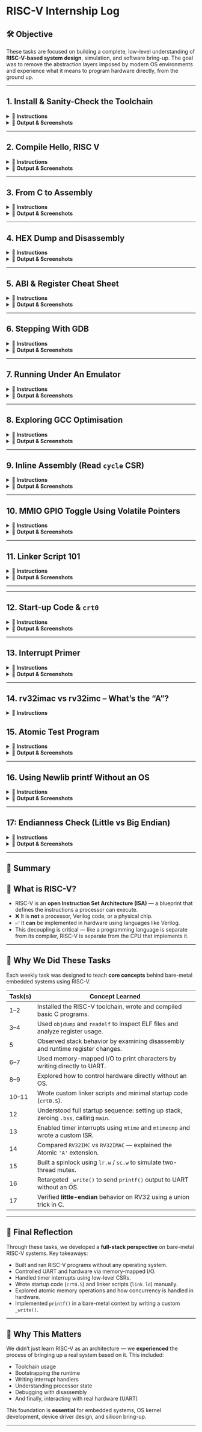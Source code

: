 # RISC-V Internship Log

## 🛠️ Objective

These tasks are focused on building a complete, low-level understanding of **RISC-V-based system design**, simulation, and software bring-up. The goal was to remove the abstraction layers imposed by modern OS environments and experience what it means to program hardware directly, from the ground up.

---

## 1. Install & Sanity-Check the Toolchain

<details>
<summary><strong>🧾 Instructions</strong></summary>

# 🛠️ RISC-V Toolchain Setup Guide (RV32IMAC)

This guide explains how to unpack the RISC-V toolchain, configure your environment, and verify that everything is working correctly.

---

## 📦 1. Unpack the Toolchain

Open a terminal and run:

```bash
tar -xvzf riscv-toolchain-rv32imac-x86_64-ubuntu.tar.gz
```

This will extract a directory, typically named `opt` or `riscv-toolchain`, containing the toolchain files.

---

## 📁 2. Locate the bin/ Directory

Navigate to the extracted directory:

```bash
cd path/to/extracted/folder/opt/riscv/bin
```

Replace `path/to/extracted/folder` with the actual path where the toolchain was extracted.

Then list the contents:

```bash
ls
```

You should see binaries like:

- `riscv32-unknown-elf-gcc`
- `riscv32-unknown-elf-objdump`
- `riscv32-unknown-elf-gdb`

---

## 🌐 3. Add Toolchain to Your PATH

### 🔹 Temporary (for current terminal session):

```bash
export PATH="$PWD:$PATH"
```

### 🔹 Permanent (recommended):

To make the change permanent:

**For Bash users:**

```bash
echo 'export PATH="/home/naren/Desktop/VSD/opt/riscv/bin:$PATH"' >> ~/.bashrc
source ~/.bashrc
```

**For Zsh users:**

```bash
echo 'export PATH="/home/naren/Desktop/VSD/opt/riscv/bin:$PATH"' >> ~/.zshrc
source ~/.zshrc
```

---

## ✅ 4. Verify Installation

Run the following commands to ensure the toolchain is working:

```bash
riscv32-unknown-elf-gcc --version
riscv32-unknown-elf-objdump --version
riscv32-unknown-elf-gdb --version
```

</details>

<details>
<summary><strong>📸 Output & Screenshots</strong></summary>

![image](https://github.com/user-attachments/assets/4b74a2c0-7e89-49ac-8640-2667047ae4f9)


</details>

---

## 2. Compile Hello, RISC V

<details>
<summary><strong>🧾 Instructions</strong></summary>

## 🖥️ Compile "Hello, RISC-V"

This section shows how to write and compile a simple RISC-V program using the `riscv32-unknown-elf-gcc` toolchain for the `rv32imc` target.



### 📄 Step 1: Create the C Source File

Create a file called `hello.c` with the following content:
````markdown



#include <stdio.h>

int main() {
    printf("Hello, RISC-V!\n");
    return 0;
}
````

---

### ⚙️ Step 2: Compile for RV32IMC

Use the following command to compile the code into a RISC-V ELF binary:

```bash
riscv32-unknown-elf-gcc -march=rv32imc -mabi=ilp32 -o hello.elf hello.c
```

---

### 🔍 Step 3: Verify the ELF File

Check that the output ELF file is for 32-bit RISC-V:

```bash
file hello.elf
```

Expected output should include:

```
ELF 32-bit LSB executable, UCB RISC-V, RVC, soft-float ABI, ...
```

This confirms that the binary was successfully compiled for the RV32IMC architecture.

---

```

```

</details>

<details>
<summary><strong>📸 Output & Screenshots</strong></summary>

![image](https://github.com/user-attachments/assets/5346adc5-d046-4273-a028-0245e8d59145)


</details>

---

## 3. From C to Assembly

<details>
<summary><strong>🧾 Instructions</strong></summary>

Here's a clean and structured **Markdown** version of your instructions with the `.s` file generation and explanation request:

---

## 🛠️ Generate Assembly and Understand Function Structure

This section explains how to generate the assembly (`.s`) file for a simple C program targeting RISC-V (`rv32imc`), and what the **function prologue** and **epilogue** mean.

---

### 📄 Step 1: Source File – `hello.c`

```c
#include <stdio.h>

int main() {
    printf("Hello, RISC-V!\n");
    return 0;
}
```

---

### ⚙️ Step 2: Generate Assembly

Use the following command to generate the assembly file (`hello.s`):

```bash
riscv32-unknown-elf-gcc -S -O0 hello.c
```

* `-S` tells GCC to output assembly instead of object code.
* `-O0` disables optimizations so you can see the raw function structure.

This creates a file named `hello.s`.

---

### 🧩 Step 3: Understand the Prologue and Epilogue

Open `hello.s` and look for lines like these inside the `main` function:

```assembly
addi    sp,sp,-16       # Allocate 16 bytes on the stack
sw      ra,12(sp)       # Save return address (ra) at offset 12
```

These lines are part of the **function prologue** — setup code that:

* Adjusts the stack pointer (`sp`)
* Saves important registers (like `ra`, the return address) to the stack

At the end of the function, you’ll see the **epilogue**:

```assembly
lw      ra,12(sp)       # Restore return address
addi    sp,sp,16        # Deallocate stack space
ret                     # Return to caller
```

These reverse the prologue steps, restoring the original state before returning.

---

</details>

<details>
<summary><strong>📸 Output & Screenshots</strong></summary>

![image](https://github.com/user-attachments/assets/43dcf14d-3a6b-4889-8f9f-d7843ac178e3)

![image](https://github.com/user-attachments/assets/b4c2522a-2f81-48d0-9e41-4e4541ebb78e)

</details>

---

## 4. HEX Dump and Disassembly

<details>
<summary><strong>🧾 Instructions</strong></summary>

---

## 🧰 Convert and Disassemble RISC-V ELF

This guide shows how to convert your compiled ELF binary into a raw hex file and disassemble it for analysis.

---

### 🔄 Step 1: Disassemble the ELF File

```bash
riscv32-unknown-elf-objdump -d hello.elf > hello.dump
```

This generates a human-readable disassembly in `hello.dump`.

---

### 🔃 Step 2: Generate Intel HEX Format

```bash
riscv32-unknown-elf-objcopy -O ihex hello.elf hello.hex
```

This converts the ELF into an Intel HEX format file (`hello.hex`), often used for flashing embedded devices.

---

### 🧐 Understanding the Disassembly Output

A line in the disassembly typically looks like this:

```
00000000 <main>:
   0:  1141        addi   sp,sp,-16
   2:  c606        sw     ra,12(sp)
   ...
```

Each column represents:

| Column           | Meaning                                                                     |
| ---------------- | --------------------------------------------------------------------------- |
| `0:`             | **Address offset** within the function (e.g., 0 bytes from start of `main`) |
| `1141`           | **Raw machine code** (hex representation of the instruction)                |
| `addi sp,sp,-16` | **Mnemonic + operands** — the actual instruction being executed             |

---

### 🧪 Example Instruction Breakdown

**Instruction:**

```
   0:  1141        addi   sp,sp,-16
```

* **Address**: `0:` → First instruction in `main`
* **Opcode**: `1141` → Binary encoding of the instruction
* **Mnemonic**: `addi` → Add Immediate
* **Operands**: `sp, sp, -16` → Subtracts 16 from the stack pointer (`sp`), creating stack space (prologue setup)

---

</details>

<details>
<summary><strong>📸 Output & Screenshots</strong></summary>

![image](https://github.com/user-attachments/assets/68b57372-a03a-4e51-bc3b-905d5b441cf4)
![image](https://github.com/user-attachments/assets/4f5b4ef1-8944-48ad-87a5-54c50389688e)
![image](https://github.com/user-attachments/assets/d25db213-1570-46ba-9777-c71ee90767de)


</details>

---

## 5. ABI & Register Cheat Sheet

<details>
<summary><strong>🧾 Instructions</strong></summary>

## 🧠 RV32 Integer Registers & Calling Convention

### 📋 Register Table

| Register | ABI Name | Description / Role                            |
| -------- | -------- | --------------------------------------------- |
| x0       | zero     | Constant 0                                    |
| x1       | ra       | Return address                                |
| x2       | sp       | Stack pointer                                 |
| x3       | gp       | Global pointer                                |
| x4       | tp       | Thread pointer                                |
| x5       | t0       | Temporary register (caller-saved)             |
| x6       | t1       | Temporary register (caller-saved)             |
| x7       | t2       | Temporary register (caller-saved)             |
| x8       | s0/fp    | Saved register / frame pointer (callee-saved) |
| x9       | s1       | Saved register (callee-saved)                 |
| x10      | a0       | Function argument / return value              |
| x11      | a1       | Function argument / return value              |
| x12      | a2       | Function argument                             |
| x13      | a3       | Function argument                             |
| x14      | a4       | Function argument                             |
| x15      | a5       | Function argument                             |
| x16      | a6       | Function argument                             |
| x17      | a7       | Function argument                             |
| x18      | s2       | Saved register (callee-saved)                 |
| x19      | s3       | Saved register (callee-saved)                 |
| x20      | s4       | Saved register (callee-saved)                 |
| x21      | s5       | Saved register (callee-saved)                 |
| x22      | s6       | Saved register (callee-saved)                 |
| x23      | s7       | Saved register (callee-saved)                 |
| x24      | s8       | Saved register (callee-saved)                 |
| x25      | s9       | Saved register (callee-saved)                 |
| x26      | s10      | Saved register (callee-saved)                 |
| x27      | s11      | Saved register (callee-saved)                 |
| x28      | t3       | Temporary register (caller-saved)             |
| x29      | t4       | Temporary register (caller-saved)             |
| x30      | t5       | Temporary register (caller-saved)             |
| x31      | t6       | Temporary register (caller-saved)             |

---

### 📚 Calling Convention Summary

* **`a0–a7`**: Used for function **arguments and return values**.
* **`s0–s11`**: **Callee-saved**: if a function uses these, it must restore them before returning.
* **`t0–t6`**: **Caller-saved**: not preserved across function calls.

</details>

<details>
<summary><strong>📸 Output & Screenshots</strong></summary>

_Add screenshots or terminal outputs here._

</details>

---

## 6. Stepping With GDB

<details>
<summary><strong>🧾 Instructions</strong></summary>

### ✅ 6. Stepping with GDB

**Command to launch GDB:**

```
riscv64-unknown-elf-gdb hello.elf`
```

**Inside GDB:**

```gdb
(gdb) target sim                # Use the built-in RISC-V simulator
(gdb) load                      # Load the ELF into simulated memory
(gdb) break main                # Set breakpoint at main()
(gdb) run                       # Start execution
(gdb) info registers            # Inspect all general-purpose registers
(gdb) disassemble               # View disassembly at current PC
(gdb) stepi                     # Step one instruction
(gdb) continue                  # Resume execution until the end
(gdb) quit                      # Exit GDB
```

**Expected Output:**

```
Breakpoint 1, main () at hello.c:4
4       printf("Hello, RISC-V!\n");
```

* `load` is essential to load your program into memory.
* If `break main` fails, use the address shown by disassembly:

  ```gdb
  (gdb) break *0x10118
  ```

</details>

<details>
<summary><strong>📸 Output & Screenshots</strong></summary>

![image](https://github.com/user-attachments/assets/cc102f63-dc88-48dd-a2fe-64da362e2ada)
![image](https://github.com/user-attachments/assets/e179c793-03d9-4ed5-a02b-ef1e9cb06d70)


</details>

---

## 7. Running Under An Emulator

<details>
<summary><strong>🧾 Instructions</strong></summary>

### ✅ Running Under an Emulator

**Minimal `hello.c` for bare-metal QEMU run:**

```c
int main() {
    while (1);  // Infinite loop — prevents program from exiting
    return 0;
}
```

---

**Compile without standard libraries:**

```bash
riscv64-unknown-elf-gcc -march=rv32imac -mabi=ilp32 -nostdlib -o hello.elf hello.c
```

> `-nostdlib` ensures the binary is truly bare-metal with no standard C runtime.

---

**Run using QEMU (no BIOS):**

```bash
qemu-system-riscv32 -nographic -machine sifive_e -kernel hello.elf -bios none
```

---

**Explanation of flags:**

* `-nographic` → sends all output to terminal (no GUI).
* `-machine sifive_e` → emulates SiFive E-class RISC-V board.
* `-kernel hello.elf` → loads your compiled ELF.
* `-bios none` → skips firmware (runs your ELF directly).

---

**Expected Behavior:**

* Program runs silently (infinite loop).
* No crash = ✅ success.
* To exit QEMU:
  Press `Ctrl + A`, then `X`.

</details>

<details>
<summary><strong>📸 Output & Screenshots</strong></summary>

![image](https://github.com/user-attachments/assets/660ccbf1-5af3-4c3c-a3c8-e7dddcd7de13)

![image](https://github.com/user-attachments/assets/475afff3-875c-4f55-896f-363d60c612d2)

</details>

---

## 8. Exploring GCC Optimisation

<details>
<summary><strong>🧾 Instructions</strong></summary>

### ✅ Exploring GCC Optimisation

**`hello.c` Source Code:**

```c
int add(int a, int b) {
    int result = a + b;
    return result;
}

int main() {
    int sum = add(5, 10);
    while (1);  // Infinite loop
    return 0;
}
```

---

**Compile to assembly with no optimization:**

```bash
riscv64-unknown-elf-gcc -march=rv32imac -mabi=ilp32 -O0 -S -o hello_O0.s hello.c
```

**Compile to assembly with high optimization:**

```bash
riscv64-unknown-elf-gcc -march=rv32imac -mabi=ilp32 -O2 -S -o hello_O2.s hello.c
```

---

**Compare output:**

```bash
code hello_O0.s hello_O2.s
```

or

```bash
diff hello_O0.s hello_O2.s
```

---

**Expected Differences:**

| Feature          | `-O0`                              | `-O2`                                  |
| ---------------- | ---------------------------------- | -------------------------------------- |
| Function `add()` | Separate function with call/return | Inlined into `main()`                  |
| Instructions     | More, direct 1-to-1 C translation  | Fewer, optimized                       |
| Stack usage      | Full stack frame setup             | May eliminate frame or reuse registers |
| Dead code        | Retained                           | Removed                                |

---

**Why It Matters:**

* `-O0` is ideal for debugging with GDB (preserves variables, structure).
* `-O2` is used in real firmware for speed and smaller code size.
Great catch, Naren — let me now **clearly explain** the three key optimizations mentioned in the task doc:

---

### 🧠 GCC Optimisations Explained

#### ✅ 1. Dead-Code Elimination

> **What it is:** The compiler removes any code or variables that are never used or have no effect on program output.

**Example:**

```c
int unused = 42;     // Not used anywhere
return 0;
```

* With `-O0`: This line **stays** in the assembly output.
* With `-O2`: The `unused` variable is **completely removed** from the `.s` file.

🔍 **Why:** To reduce code size and improve performance.

---

#### ✅ 2. Register Allocation

> **What it is:** The compiler tries to **keep values in registers** (like `t0`, `a0`, etc.) instead of RAM/stack to speed up access.

**Example:**

```c
int result = a + b;
```

* With `-O0`: `a` and `b` may be loaded/stored using memory (e.g., stack).
* With `-O2`: `a` and `b` are often kept in registers throughout.

🔍 **Why:** Registers are faster than RAM — better performance.

---

#### ✅ 3. Function Inlining

> **What it is:** The compiler replaces a function call with the actual function code to avoid the cost of a `call` and `return`.

**Example:**

```c
int add(int a, int b) { return a + b; }

int main() {
    int sum = add(2, 3);
}
```

* With `-O0`: You'll see a `call add` in assembly.
* With `-O2`: The call to `add` disappears — it gets **inlined into `main()`**.

🔍 **Why:** Reduces function-call overhead and may allow further optimization.

</details>

<details>
<summary><strong>📸 Output & Screenshots</strong></summary>

![image](https://github.com/user-attachments/assets/981649f0-be96-4a1f-9c7b-1cbcd977b1d4)
![image](https://github.com/user-attachments/assets/20534496-c117-4dbf-8d39-0d60718bfd9a)


</details>

---

## 9. Inline Assembly (Read `cycle` CSR)

<details>
<summary><strong>🧾 Instructions</strong></summary>

### ✅ 9. Inline Assembly (Read `cycle` CSR)

**`hello.c`**

```c
#include <stdint.h>

int main() {
    uint32_t cycle;
    asm volatile ("csrr %0, cycle" : "=r"(cycle));
    while (1);
    return 0;
}
```

**Compile with debug info:**

```bash
riscv64-unknown-elf-gcc -march=rv32imac -mabi=ilp32 -O0 -g -o hello.elf hello.c
```

**Launch GDB:**

```bash
riscv64-unknown-elf-gdb hello.elf
```

**Inside GDB:**

```gdb
(gdb) target sim
(gdb) load
(gdb) break main
(gdb) run
(gdb) x/w &cycle         # Inspect contents of the 'cycle' variable
(gdb) info registers     # Optional: see where it was stored
```

**Disassemble `main()` to view the generated instructions:**

```gdb
(gdb) disassemble main
```

or use `objdump` outside GDB:

```bash
riscv64-unknown-elf-objdump -d hello.elf > hello.dump
```



**Explanation:**

* `csrr %0, cycle` reads the current CPU cycle count into a register.
* The result is stored in the C variable `cycle` using inline assembly.
* `-g` is required for GDB to understand variable names like `cycle`.
* `x/w &cycle` shows the value of `cycle` in memory after the instruction executes.

</details>

<details>
<summary><strong>📸 Output & Screenshots</strong></summary>

![image](https://github.com/user-attachments/assets/df8e5950-af39-45cb-bce9-57b749f4a957)
![image](https://github.com/user-attachments/assets/1f9b372f-15c6-4595-ba3b-af497c64aa9c)
![image](https://github.com/user-attachments/assets/da22d8a0-b05c-4bdf-b32f-779835ce1510)
![image](https://github.com/user-attachments/assets/3196df89-8dba-4a9d-9ee9-c80cfbf0802e)


</details>

---

## 10. MMIO GPIO Toggle Using Volatile Pointers

<details>
<summary><strong>🧾 Instructions</strong></summary>

### 10. MMIO GPIO Toggle Using Volatile Pointers

**Minimal Bare-Metal Snippet:**

```c
int main() {
    volatile uint32_t *gpio = (uint32_t *)0x10012000; *gpio = 0x1;
    while (1);
    return 0;
}
```



**Explanation:**

* `volatile` prevents the compiler from **optimizing away** the store to the GPIO memory address.
* The pointer cast `(uint32_t *)0x10012000` treats the MMIO base address as a pointer to a 32-bit register.
* Writing `*gpio = 0x1;` sets GPIO pin 0 high (toggle can be added later).



**Memory Alignment:**

* `0x10012000` is **4-byte aligned**, which is correct for a `uint32_t` (32-bit value).
* Unaligned memory access can cause **hardware exceptions** on RISC-V.
* MMIO registers must always be accessed with correctly sized and aligned operations.

</details>

<details>
<summary><strong>📸 Output & Screenshots</strong></summary>

![image](https://github.com/user-attachments/assets/887acfb6-fb9a-4e06-965b-f24b2d2067bb)
![image](https://github.com/user-attachments/assets/3a6f0583-3b38-441d-ba7d-12ece71451cd)


</details>



---

## 11. Linker Script 101

<details>
<summary><strong>🧾 Instructions</strong></summary>

## 🛠️ Objective

Create a minimal linker script that places:

* `.text` section at address `0x00000000` (Flash)
* `.data` section at address `0x10000000` (SRAM)

For the `RV32IMC` RISC-V target (bare-metal, no OS).

---

## 📦 Step 1: Create the C Source File

```bash
nano main.c
```

Paste this minimal code:

```c
int x = 42;

int main() {
    x += 1;
    while (1);
    return 0;
}
```

Save and exit.

---

## 📁 Step 2: Create the Linker Script

```bash
nano link.ld
```

Paste this content:

```ld
SECTIONS {
  .text 0x00000000 : {
    *(.text*)
  }

  .data 0x10000000 : {
    *(.data*)
  }
}
```

Save and exit.

---

## 🌐 Step 3: Compile with the Custom Linker Script

```bash
riscv64-unknown-elf-gcc -march=rv32imac -mabi=ilp32 -nostdlib -T link.ld -o output.elf main.c
```

This compiles your program without the standard library and uses your custom memory layout.

---

## ✅ Step 4: Verify Section Placement

Use `objdump` to confirm that the sections are correctly placed:

```bash
riscv64-unknown-elf-objdump -h output.elf
```

You should see something like:

```
Idx Name          Size      VMA       LMA       File off  Algn
  0 .text         xxxx      00000000  00000000  ...
  1 .data         xxxx      10000000  10000000  ...
```

This confirms:

* `.text` is at `0x00000000` (Flash)
* `.data` is at `0x10000000` (SRAM)

---

## 💡 Flash vs. SRAM — Why Are They Separated?

| Memory Type | Section | Properties                             |
| ----------- | ------- | -------------------------------------- |
| Flash       | `.text` | Non-volatile, read-only, stores code   |
| SRAM        | `.data` | Volatile, read-write, stores variables |

* Flash retains your program across resets — perfect for `.text`.
* SRAM is writable and fast — perfect for `.data`.

</details>

<details>
<summary><strong>📸 Output & Screenshots</strong></summary>

![image](https://github.com/user-attachments/assets/99fc06c3-5bc4-4b9b-a810-22f5c01e15b2)


</details>


---


---

## 12. Start-up Code & `crt0`

<details>
<summary><strong>🧾 Instructions</strong></summary>

## 🛠️ Objective

Understand what `crt0.S` (C Runtime Zero) does in a bare-metal RISC-V system and how it prepares the environment before `main()` runs.

---

## 🔍 What is `crt0.S`?

`crt0.S` is the **startup assembly code** that runs **before `main()`** in a bare-metal system. It does not rely on any OS or standard C runtime — it provides the **minimum initialization** needed to run a C program on hardware (or a simulator like QEMU).

---

## ⚙️ Responsibilities of `crt0.S`

Typical tasks performed:

1. **Set up the stack pointer**

   * Bare-metal systems don’t have a stack set up automatically.
   * You typically point it to the top of a memory region (e.g., `0x80004000` or similar).

2. **Zero the `.bss` section**

   * `.bss` holds uninitialized global/static variables.
   * Must be zeroed manually, usually using two symbols defined in the linker script:

     ```asm
     la a0, __bss_start
     la a1, __bss_end
     loop:
       beq a0, a1, done
       sw zero, 0(a0)
       addi a0, a0, 4
       j loop
     done:
     ```

3. **Call `main()`**

   * It’s a normal `call main` instruction.

4. **Infinite loop after `main()` returns**

   * Prevents the program from running into unknown memory.

   ```asm
   call main
   hang:
     j hang
   ```

---

## 📦 Where Do You Get `crt0.S`?

Options include:

* **Write your own**, based on the minimal tasks above.
* Use examples from:

  * **Newlib (`libgloss`)**

    * Folder: `newlib/libgloss/riscv/crt0.S`
  * **SiFive SDKs or other BSPs (Board Support Packages)** for your target.
  * **Minimal embedded repos**, e.g., [riscv-blink](https://github.com/sifive/riscv-blink)

These are often customized for:

* Memory layout
* Peripheral initialization
* Optional features like interrupt support

---

## 📄 Minimal Example of `crt0.S`

```asm
.section .init
.globl _start
_start:
    la sp, _stack_top         # Setup stack pointer

    # Zero out .bss
    la a0, __bss_start
    la a1, __bss_end
bss_clear:
    bge a0, a1, bss_done
    sw zero, 0(a0)
    addi a0, a0, 4
    j bss_clear
bss_done:

    call main                 # Call C main()

hang:
    j hang                    # Infinite loop after main returns
```

---

## 🧠 Why This Matters

Bare-metal systems do **not** have:

* An OS to initialize memory
* A C runtime to set up globals or the stack

So `crt0.S` acts as your **bare-metal bootstrapping code**, and it must be tailored to your:

* CPU architecture (e.g., RV32IMAC)
* Linker script memory map
* Toolchain expectations

</details>

<details>
<summary><strong>📸 Output & Screenshots</strong></summary>

![image](https://github.com/user-attachments/assets/937d9bd7-1818-4380-b310-016f53694943)
![image](https://github.com/user-attachments/assets/fbc52086-97be-4f8c-9ec6-4aea9aeb84fa)
![image](https://github.com/user-attachments/assets/2028e74c-a734-4eb0-9810-c92b92934c48)
![image](https://github.com/user-attachments/assets/9400e289-78b0-4d24-a331-7bcc57585db3)


</details>

---


## 13. Interrupt Primer

<details>
<summary><strong>🧾 Instructions</strong></summary>

### ❓ Objective

Demonstrate how to enable the **machine-timer interrupt (MTIP)** and write a simple handler in C/assembly.

---

### 🧰 Steps Summary

- Set up `mtime` and `mtimecmp` registers using memory-mapped I/O (CLINT).
- Enable the **MTIE** bit in the `mie` CSR.
- Enable the **MIE** bit in the `mstatus` CSR.
- Set the `mtvec` register to point to your interrupt handler.
- Write a C handler using `__attribute__((interrupt))`.
- Add `UART` prints inside the handler to show periodic timer output in QEMU.

---

### 🧾 Minimal Code Snippets

**Timer Handler in C:**
```c
void __attribute__((interrupt)) timer_handler(void) {
    *mtimecmp = *mtime + 100000;
    interrupt_counter++;
    uart_puts("Timer fired: ");
    uart_putint(interrupt_counter);
    uart_putc('\n');
}
````

**Interrupt Setup:**

```c
write_csr(mtvec, (uint32_t)timer_handler);
write_csr(mie, read_csr(mie) | (1 << 7));       // Enable MTIE
write_csr(mstatus, read_csr(mstatus) | (1 << 3)); // Enable MIE
```

**Startup Assembly (`crt0.S`):**

```asm
.section .text
.globl _start
_start:
  la sp, stack_top
  call main
  j .
```

**Linker Script Snippet:**

```ld
SECTIONS {
  . = 0x80000000;
  .text : { *(.text*) }
  .data : { *(.data*) }
  .bss  : { *(.bss*) }
}
```

**Build Command:**

```bash
riscv32-unknown-elf-gcc -Wall -O2 -ffreestanding -nostdlib -mabi=ilp32 -march=rv32imac \
  -o mtip.elf mtip.c crt0.S -T link.ld
```

**Run in QEMU:**

```bash
qemu-system-riscv32 -nographic -machine virt -bios none -kernel mtip.elf -serial mon:stdio
```

---

### 🧠 Why It Matters

* Essential for preemptive multitasking and real-time systems.
* Lays the foundation for writing OS-level features on RISC-V.
* Helps understand core concepts of CSRs, CLINT, and trap handling in bare-metal environments.

</details>

<details>
<summary><strong>📸 Output & Screenshots</strong></summary>


![image](https://github.com/user-attachments/assets/9b65fc49-e209-4d7f-ae5f-f2ee07ddb5e8)
![image](https://github.com/user-attachments/assets/98c9a6e0-51b6-496e-8124-3c894a04c83c)
![Image](https://github.com/user-attachments/assets/808acfef-bc75-48ef-8501-395b1bdec3d5)



</details>


---


## 14. rv32imac vs rv32imc – What’s the “A”?

<details>
<summary><strong>🧾 Instructions</strong></summary>

### ❓ What is the “A” Extension?

The `'A'` extension in `rv32imac` stands for **Atomic Instructions**, and it's what differentiates `rv32imac` from `rv32imc`. These instructions are crucial in concurrent and multi-core systems where multiple threads or cores access shared memory.

---

### 🧠 Why Is It Useful?

The `A` extension adds **atomic read-modify-write instructions** to the instruction set. These are essential for:

- Building **lock-free data structures**
- Implementing **mutexes, semaphores, and spinlocks**
- Writing **OS kernels** or **thread-safe embedded code**
- Preventing **race conditions** during memory access

---

### 🧩 Instructions Introduced

The extension introduces the following atomic instructions:

| Instruction   | Description                             |
|---------------|-----------------------------------------|
| `lr.w`        | Load-Reserved (32-bit)                  |
| `sc.w`        | Store-Conditional (32-bit)              |
| `amoadd.w`    | Atomic Add                              |
| `amoswap.w`   | Atomic Swap                             |
| `amoor.w`     | Atomic OR                               |
| `amoand.w`    | Atomic AND                              |
| `amoxor.w`    | Atomic XOR                              |
| `amomin.w`    | Atomic Minimum (signed)                 |
| `amomax.w`    | Atomic Maximum (signed)                 |
| `amominu.w`   | Atomic Minimum (unsigned)               |
| `amomaxu.w`   | Atomic Maximum (unsigned)               |

These allow **atomic memory updates** without disabling interrupts or using heavy locks.

---

### 📌 Summary

If you're writing:
- Bare-metal firmware for a **single-core system**: `rv32imc` is usually enough.
- A **multi-threaded application** or **OS kernel**: You need `rv32imac` for atomic ops.

</details>



## 15. Atomic Test Program

<details>
<summary><strong>🧾 Instructions</strong></summary>

### ❓ Objective

Provide a **two-thread mutex example** (pseudo-threads inside `main`) using `lr.w` / `sc.w` atomic primitives on **RV32** architecture.

---

### 🔒 Approach: Spinlock using `lr.w` / `sc.w`

- The lock is implemented as a **spinlock** using RISC-V's `lr.w` (load-reserved) and `sc.w` (store-conditional) instructions.
- Only one "pseudo-thread" (loop block in main) can enter the critical section at a time.

---

### 🔐 Spinlock Code (C + Inline ASM)

```c
volatile int lock = 0;

void acquire_lock(volatile int *lock) {
    int tmp;
    do {
        asm volatile (
            "lr.w %[tmp], (%[addr]);\n"
            "bnez %[tmp], 1f;\n"
            "li %[tmp], 1;\n"
            "sc.w %[tmp], %[tmp], (%[addr]);\n"
            "1:"
            : [tmp] "=&r" (tmp)
            : [addr] "r" (lock)
            : "memory"
        );
    } while (tmp != 0);  // Retry if store-conditional failed
}

void release_lock(volatile int *lock) {
    *lock = 0;
}
````

---

### 🤖 Simulated Two Threads in `main()`

```c
int shared_counter = 0;

int main() {
    for (int i = 0; i < 5; i++) { // Thread 1
        acquire_lock(&lock);
        shared_counter++;
        uart_puts("Thread 1 incremented counter: ");
        uart_putint(shared_counter);
        uart_putc('\n');
        release_lock(&lock);
    }

    for (int i = 0; i < 5; i++) { // Thread 2
        acquire_lock(&lock);
        shared_counter++;
        uart_puts("Thread 2 incremented counter: ");
        uart_putint(shared_counter);
        uart_putc('\n');
        release_lock(&lock);
    }

    while (1);
}
```

* Use UART prints to observe mutex effectiveness in QEMU (no overlapping prints or skipped values).
* Ensure `-march=rv32im` or `rv32imac` when compiling, as `lr.w` / `sc.w` are from the `'A'` extension.

---

### 🧠 Why It Matters

* Demonstrates **real-world use** of atomic primitives (`lr.w`, `sc.w`).
* Teaches **synchronization** and **concurrency** on a bare-metal system.
* Foundation for **multi-core** safe programming and OS-level synchronization.

</details>

<details>
<summary><strong>📸 Output & Screenshots</strong></summary>

![image](https://github.com/user-attachments/assets/bca50249-592c-4097-a98f-be4529d6a0a1)
![image](https://github.com/user-attachments/assets/e9e5643a-3c90-489e-86a6-89aba5598e02)
![image](https://github.com/user-attachments/assets/c8e77007-b6c0-4b25-af66-8f6ebe59ef19)
![image](https://github.com/user-attachments/assets/74579d36-b1f5-4145-92f9-08f4cb903f55)
![Image](https://github.com/user-attachments/assets/13a77314-a8c2-4c9d-b45a-a1333f6991b6)


</details>


---

## 16. Using Newlib printf Without an OS

<details>
<summary><strong>🧾 Instructions</strong></summary>

## 🛠️ Objective

Enable the use of `printf()` in a bare-metal RISC-V environment by retargeting the `_write` syscall to send characters to a memory-mapped UART.

---

## 📦 Requirements

* Memory-mapped UART output (e.g., at `0x10000000`)
* Newlib for standard C support (e.g., `printf`)
* Your own `syscalls.c` implementing at least `_write` and `_sbrk`
* Custom `link.ld` defining `_end`
* Startup file (`crt0.S`) for bare-metal boot

---

## 📄 Code Snippets

### 🔧 `syscalls.c`

```c
#define UART0_ADDR 0x10000000UL

int _write(int fd, char *buf, int len) {
    volatile char *uart = (char *)UART0_ADDR;
    for (int i = 0; i < len; i++) {
        uart[0] = buf[i];
    }
    return len;
}

void* _sbrk(int incr) {
    extern char _end;
    static char *heap_end = &_end;
    char *prev_heap_end = heap_end;
    heap_end += incr;
    return (void *)prev_heap_end;
}
```

---

### 🔗 `link.ld` (add `_end` after `.bss`)

```ld
.bss : {
  *(.bss*)
  _end = .;
}
```

---

### 🚀 `main.c`

```c
#include <stdio.h>

int main() {
    printf("Hello from printf over UART!\n");
    while (1);
    return 0;
}
```

---

### 📦 Startup `crt0.S`

```asm
.section .text
.global _start
_start:
    la sp, stack_top
    call main
    j .

.section .bss
.space 4096
stack_top:
```

---

### 🧱 Build Command

```bash
riscv32-unknown-elf-gcc -Wall -O2 -ffreestanding -nostdlib \
  -mabi=ilp32 -march=rv32imac \
  -o printf.elf main.c syscalls.c crt0.S -T link.ld -lc -lgcc
```

---

### 🏃‍♂️ Run on QEMU

```bash
qemu-system-riscv32 -nographic -machine virt -bios none \
  -kernel printf.elf -serial mon:stdio
```

</details>

<details>
<summary><strong>📸 Output & Screenshots</strong></summary>

![image](https://github.com/user-attachments/assets/b79c6526-43b0-41ae-9703-19b9e207ac6c)
![image](https://github.com/user-attachments/assets/57b1d3ef-7df9-4cd7-8516-306c8933c2e3)
![image](https://github.com/user-attachments/assets/53dba741-cb46-4c45-8251-b099b68a25e9)
![image](https://github.com/user-attachments/assets/e17c90e4-3ece-4f91-92b2-6099d262e4ac)
![Image](https://github.com/user-attachments/assets/cfe2b36e-a654-48d1-a493-a2eadbbbe73f)



This confirms that `printf()` is internally using `_write()`, and it's been redirected to the UART peripheral.

</details>


---

## 17: Endianness Check (Little vs Big Endian)

<details>
<summary><strong>🧾 Instructions</strong></summary>

### 🛠️ Objective

Determine the endianness of a RISC-V RV32 system using a union trick to inspect byte ordering.

---

### 🧠 Background

In little-endian systems (like RV32 by default), the least significant byte of a multi-byte value is stored at the **lowest** memory address.

---

### 📄 main.c

```c
#include <stdio.h>
#include <stdint.h>

int main() {
    union {
        uint32_t value;
        uint8_t bytes[4];
    } test;

    test.value = 0x01020304;

    printf("Byte 0: 0x%02x\n", test.bytes[0]);
    printf("Byte 1: 0x%02x\n", test.bytes[1]);
    printf("Byte 2: 0x%02x\n", test.bytes[2]);
    printf("Byte 3: 0x%02x\n", test.bytes[3]);

    while (1);
    return 0;
}
```

---

### ⚙️ Compilation Command

```bash
riscv32-unknown-elf-gcc -Wall -O2 -ffreestanding -nostdlib \
  -mabi=ilp32 -march=rv32imac_zicsr \
  -o endian.elf main.c syscalls.c crt0.S -T link.ld -lc -lgcc
```

---

### 🚀 Run on QEMU

```bash
qemu-system-riscv32 -nographic -machine virt -bios none \
  -kernel endian.elf -serial mon:stdio
```

---

### 📄 link.ld

```ld
ENTRY(_start)

SECTIONS {
  . = 0x80000000;

  .text : {
    *(.init)
    *(.text*)
  }

  .rodata : {
    *(.rodata*)
  }

  .data : {
    *(.data*)
  }

  .bss : {
    __bss_start = .;
    *(.bss*)
    *(COMMON)
    __bss_end = .;
    . = ALIGN(4);
    _stack_top = . + 0x1000;
    _end = .;
  }
}
```

---

### 📄 crt0.S (Minimal Startup)

```asm
.section .init
.global _start
_start:
    la a0, __bss_start
    la a1, __bss_end
1:
    beq a0, a1, 2f
    sw zero, 0(a0)
    addi a0, a0, 4
    j 1b
2:
    call main
1:  j 1b
```

---

### 📄 syscalls.c (Minimal Syscalls)

```c
#include <sys/stat.h>
#include <stdint.h>

extern int _end;
static char *heap_end = (char *)&_end;

caddr_t _sbrk(int incr) {
    char *prev_heap_end = heap_end;
    heap_end += incr;
    return (caddr_t)prev_heap_end;
}

int _write(int file, char *ptr, int len) {
    for (int i = 0; i < len; i++) {
        volatile char *uart = (char *)0x10000000;
        *uart = ptr[i];
    }
    return len;
}

int _read(int file, char *ptr, int len) { return 0; }
int _close(int file) { return -1; }
int _fstat(int file, struct stat *st) { return 0; }
int _lseek(int file, int ptr, int dir) { return 0; }
int _isatty(int file) { return 1; }
```

</details>

<details>
<summary><strong>📸 Output & Screenshots</strong></summary>

![image](https://github.com/user-attachments/assets/b79c6526-43b0-41ae-9703-19b9e207ac6c)
![image](https://github.com/user-attachments/assets/ae2367a4-98a6-4460-8432-94044d66f326)
![image](https://github.com/user-attachments/assets/9544f93b-d59e-4ac4-929f-b86896c0f573)
![image](https://github.com/user-attachments/assets/4f3d237a-8aaf-4e95-ae64-0dfd2a370c0e)
![image](https://github.com/user-attachments/assets/b2764563-76aa-49be-a364-f862d7f495c9)

---

### 🧾 Explanation

| Memory Address | Byte Label | Value |
| -------------- | ---------- | ----- |
| `&bytes[0]`    | LSB        | 0x04  |
| `&bytes[1]`    |            | 0x03  |
| `&bytes[2]`    |            | 0x02  |
| `&bytes[3]`    | MSB        | 0x01  |

This confirms **little-endian** byte ordering: LSB is stored at the lowest memory address.

</details>

---


## 🧾 Summary




## 📘 What is RISC-V?

* RISC-V is an **open Instruction Set Architecture (ISA)** — a blueprint that defines the instructions a processor can execute.
* ❌ It is **not** a processor, Verilog code, or a physical chip.
* ✅ It **can** be implemented in hardware using languages like Verilog.
* This decoupling is critical — like a programming language is separate from its compiler, RISC-V is separate from the CPU that implements it.

---

## 📅 Why We Did These Tasks

Each weekly task was designed to teach **core concepts** behind bare-metal embedded systems using RISC-V.

| Task(s) | Concept Learned                                                                     |
| ------- | ----------------------------------------------------------------------------------- |
| 1–2     | Installed the RISC-V toolchain, wrote and compiled basic C programs.                |
| 3–4     | Used `objdump` and `readelf` to inspect ELF files and analyze register usage.       |
| 5       | Observed stack behavior by examining disassembly and runtime register changes.      |
| 6–7     | Used memory-mapped I/O to print characters by writing directly to UART.             |
| 8–9     | Explored how to control hardware directly without an OS.                            |
| 10–11   | Wrote custom linker scripts and minimal startup code (`crt0.S`).                    |
| 12      | Understood full startup sequence: setting up stack, zeroing `.bss`, calling `main`. |
| 13      | Enabled timer interrupts using `mtime` and `mtimecmp` and wrote a custom ISR.       |
| 14      | Compared `RV32IMC` vs `RV32IMAC` — explained the Atomic `'A'` extension.            |
| 15      | Built a spinlock using `lr.w` / `sc.w` to simulate two-thread mutex.                |
| 16      | Retargeted `_write()` to send `printf()` output to UART without an OS.              |
| 17      | Verified **little-endian** behavior on RV32 using a union trick in C.               |

---

## 🧠 Final Reflection

Through these tasks, we developed a **full-stack perspective** on bare-metal RISC-V systems. Key takeaways:

* Built and ran RISC-V programs without any operating system.
* Controlled UART and hardware via memory-mapped I/O.
* Handled timer interrupts using low-level CSRs.
* Wrote startup code (`crt0.S`) and linker scripts (`link.ld`) manually.
* Explored atomic memory operations and how concurrency is handled in hardware.
* Implemented `printf()` in a bare-metal context by writing a custom `_write()`.

---

## 🎯 Why This Matters

We didn’t just learn RISC-V as an architecture — we **experienced** the process of bringing up a real system based on it. This included:

* Toolchain usage
* Bootstrapping the runtime
* Writing interrupt handlers
* Understanding processor state
* Debugging with disassembly
* And finally, interacting with real hardware (UART)

This foundation is **essential** for embedded systems, OS kernel development, device driver design, and silicon bring-up.

</details>


---


